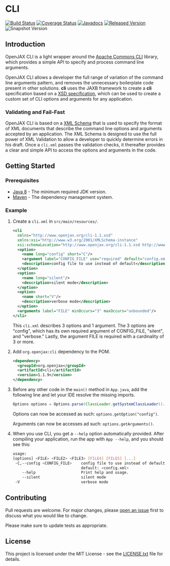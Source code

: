 # CLI

[![Build Status](https://travis-ci.org/openjax/cli.svg?1)](https://travis-ci.org/openjax/cli)
[![Coverage Status](https://coveralls.io/repos/github/openjax/cli/badge.svg?1)](https://coveralls.io/github/openjax/cli)
[![Javadocs](https://www.javadoc.io/badge/org.openjax/cli.svg?1)](https://www.javadoc.io/doc/org.openjax/cli)
[![Released Version](https://img.shields.io/maven-central/v/org.openjax/cli.svg?1)](https://mvnrepository.com/artifact/org.openjax/cli)
![Snapshot Version](https://img.shields.io/nexus/s/org.openjax/cli?label=maven-snapshot&server=https%3A%2F%2Foss.sonatype.org)

## Introduction

OpenJAX CLI is a light wrapper around the [Apache Commons CLI][apache-commons-cli] library, which provides a simple API to specify and process command line arguments.

OpenJAX CLI allows a developer the full range of variation of the command line arguments pattern, and removes the unnecessary boilerplate code present in other solutions. **cli** uses the JAXB framework to create a **cli** specification based on a [XSD specification][cli-schema], which can be used to create a custom set of CLI options and arguments for any application.

### Validating and Fail-Fast

OpenJAX CLI is based on a [XML Schema][cli-schema] that is used to specify the format of XML documents that describe the command line options and arguments accepted by an application. The XML Schema is designed to use the full power of XML Validation to allow a developer to quickly determine errors in his draft. Once a `cli.xml` passes the validation checks, it thereafter provides a clear and simple API to access the options and arguments in the code.

## Getting Started

### Prerequisites

* [Java 8][jdk8-download] - The minimum required JDK version.
* [Maven][maven] - The dependency management system.

### Example

1. Create a `cli.xml` in `src/main/resources/`.

   ```xml
   <cli
     xmlns="http://www.openjax.org/cli-1.1.xsd"
     xmlns:xsi="http://www.w3.org/2001/XMLSchema-instance"
     xsi:schemaLocation="http://www.openjax.org/cli-1.1.xsd http://www.openjax.org/cli.xsd">
     <option>
       <name long="config" short="C"/>
       <argument label="CONFIG_FILE" use="required" default="config.xml"/>
       <description>config file to use instead of default</description>
     </option>
     <option>
       <name long="silent"/>
       <description>silent mode</description>
     </option>
     <option>
       <name short="V"/>
       <description>verbose mode</description>
     </option>
     <arguments label="FILE" minOccurs="3" maxOccurs="unbounded"/>
   </cli>
   ```

   This `cli.xml` describes 3 options and 1 argument. The 3 options are "config", which has its own required argument of CONFIG_FILE, "silent", and "verbose." Lastly, the argument FILE is required with a cardinality of 3 or more.

1. Add `org.openjax:cli` dependency to the POM.

   ```xml
   <dependency>
     <groupId>org.openjax</groupId>
     <artifactId>cli</artifactId>
     <version>1.1.9</version>
   </dependency>
   ```

1. Before any other code in the `main()` method in `App.java`, add the following line and let your IDE resolve the missing imports.

   ```java
   Options options = Options.parse(ClassLoader.getSystemClassLoader().getResource("cli.xml").getURL(), args);
   ```

   Options can now be accessed as such: `options.getOption("config")`.

   Arguments can now be accesses ad such: `options.getArguments()`.

1. When you use CLI, you get a `--help` option automatically provided. After compiling your application, run the app with `App --help`, and you should see this:

   ```bash
   usage:
   [options] <FILE> <FILE2> <FILE3> [FILE4] [FILE5] [...]
    -C,--config <CONFIG_FILE>    config file to use instead of default
                                 default: <config.xml>
       --help                    Print help and usage.
       --silent                  silent mode
    -V                           verbose mode
   ```

## Contributing

Pull requests are welcome. For major changes, please [open an issue](../../issues) first to discuss what you would like to change.

Please make sure to update tests as appropriate.

## License

This project is licensed under the MIT License - see the [LICENSE.txt](LICENSE.txt) file for details.

[apache-commons-cli]: https://commons.apache.org/proper/commons-cli/
[cli-schema]: /src/main/resources/cli.xsd
[jdk8-download]: http://www.oracle.com/technetwork/java/javase/downloads/jdk8-downloads-2133151.html
[maven-archetype-quickstart]: http://maven.apache.org/archetypes/maven-archetype-quickstart/
[maven]: https://maven.apache.org/
